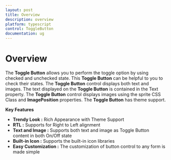 ```yaml
---
layout: post
title: Overview
description: overview
platform: typescript
control: ToggleButton
documentation: ug
---
```


# Overview

The **Toggle Button** allows you to perform the toggle option by using checked and unchecked state. This **Toggle Button** can be helpful to you to check their states. The **Toggle Button** control displays both text and images. The text displayed on the **Toggle Button** is contained in the Text property. The **Toggle Button** control displays images using the sprite CSS Class and **ImagePosition** properties. The **Toggle Button** has theme support.

**Key Features**

* **Trendy Look :** Rich Appearance with Theme Support
* **RTL :** Supports for Right to Left alignment
* **Text and Image :** Supports both text and image as Toggle Button content in both On/Off state
* **Built-in Icon :** Supports the built-in icon libraries
* **Easy Customization :** The customization of button control to any form is made simple
